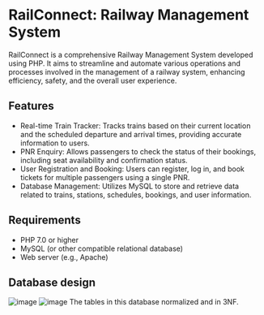# RailConnect: Railway Management System

RailConnect is a comprehensive Railway Management System developed using PHP. It aims to streamline and automate various operations and processes involved in the management of a railway system, enhancing efficiency, safety, and the overall user experience.

## Features

- Real-time Train Tracker: Tracks trains based on their current location and the scheduled departure and arrival times, providing accurate information to users.
- PNR Enquiry: Allows passengers to check the status of their bookings, including seat availability and confirmation status.
- User Registration and Booking: Users can register, log in, and book tickets for multiple passengers using a single PNR.
- Database Management: Utilizes MySQL to store and retrieve data related to trains, stations, schedules, bookings, and user information.

## Requirements

- PHP 7.0 or higher
- MySQL (or other compatible relational database)
- Web server (e.g., Apache)

## Database design 
![image](https://github.com/SoumyaSJha/RailConnect/assets/100116788/17ac843e-59fb-40bf-bc55-18bf497c2ce1)
![image](https://github.com/SoumyaSJha/RailConnect/assets/100116788/ed9b26d6-8c82-4426-8b63-49f32bf6b3e1)
The tables in this database  normalized and  in 3NF. 

